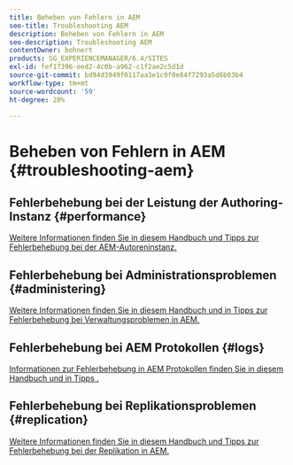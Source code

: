 ```yaml
---
title: Beheben von Fehlern in AEM
seo-title: Troubleshooting AEM
description: Beheben von Fehlern in AEM
seo-description: Troubleshooting AEM
contentOwner: bohnert
products: SG_EXPERIENCEMANAGER/6.4/SITES
exl-id: fef17396-eed2-4c0b-a962-c1f2ae2c5d1d
source-git-commit: bd94d3949f0117aa3e1c9f0e84f7293a5d6b03b4
workflow-type: tm+mt
source-wordcount: '59'
ht-degree: 20%

---
```


# Beheben von Fehlern in AEM {#troubleshooting-aem}

## Fehlerbehebung bei der Leistung der Authoring-Instanz {#performance}

[Weitere Informationen finden Sie in diesem Handbuch und Tipps zur Fehlerbehebung bei der AEM-Autoreninstanz.](/help/sites-authoring/troubleshooting.md)

## Fehlerbehebung bei Administrationsproblemen {#administering}

[Weitere Informationen finden Sie in diesem Handbuch und in Tipps zur Fehlerbehebung bei Verwaltungsproblemen in AEM.](/help/sites-administering/troubleshoot.md)

## Fehlerbehebung bei AEM Protokollen {#logs}

[Informationen zur Fehlerbehebung in AEM Protokollen finden Sie in diesem Handbuch und in Tipps .](/help/sites-administering/troubleshooting.md)

## Fehlerbehebung bei Replikationsproblemen {#replication}

[Weitere Informationen finden Sie in diesem Handbuch und Tipps zur Fehlerbehebung bei der Replikation in AEM.](/help/sites-deploying/troubleshoot-rep.md)

